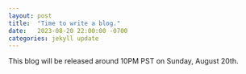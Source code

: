 ```yaml
---
layout: post
title:  "Time to write a blog."
date:   2023-08-20 22:00:00 -0700
categories: jekyll update
---
```

This blog will be released around 10PM PST on Sunday, August 20th.